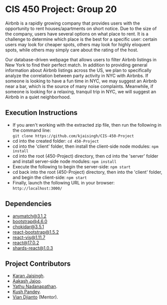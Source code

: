 # CIS 450 Project: Group 20
Airbnb is a rapidly growing company that provides users with the opportunity to rent houses/apartments on short notice. 
Due to the size of the company, users have several options on what place to rent. It is a challenge to determine which 
place is the best for a specific user: certain users may look for cheaper spots, others may look for highly eloquent 
spots, while others may simply care about the rating of the host.

Our database-driven webpage that allows users to filter Airbnb listings in New York to find their perfect match. In 
addition to providing general information about Airbnb listings across the US, we plan to specifically analyze the 
correlation between party activity in NYC with Airbnbs. If someone is looking to have a fun time in NYC, we may suggest 
an Airbnb near a bar, which is the source of many noise complaints. Meanwhile, if someone is looking for a relaxing, 
tranquil trip in NYC, we will suggest an Airbnb in a quiet neighborhood.

## Execution Instructions
* If you aren't working with the extracted zip file, then run the following in the command line: \
`git clone https://github.com/kjaisingh/CIS-450-Project`
* cd into the created folder: `cd 450-Project`
* cd into the 'client' folder, then install the client-side node modules: `npm install`
* cd into the root (450-Project) directory, then cd into the  'server' folder and install server-side node modules: `npm install`
* Execute the following to begin the server-side: `npm start`
* cd back into the root (450-Project) directory, then into the  'client' folder, and begin the client-side: `npm start`
* Finally, launch the following URL in your browser: `http://localhost:3000/`

## Dependencies
* anymatch@3.1.2
* bootstrap@4.6.0
* chokidar@3.5.1
* react-bootstrap@1.5.2
* react-vis@1.11.7
* react@17.0.2
* shards-react@1.0.3

## Project Contributors
* [Karan Jaisingh](https://github.com/kjaisingh).
* [Aakash Jajoo](https://github.com/aakashjajoo1).
* [Yathu Nadanapathan](https://github.com/yathu-n).
* [Kush Pandey](https://github.com/kushpandey1811).
* [Vian Djianto](https://github.com/viandjianto) (Mentor).

